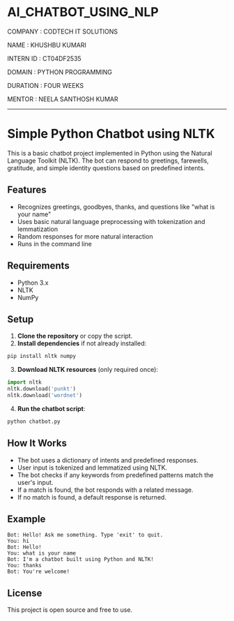 # AI_CHATBOT_USING_NLP

COMPANY : CODTECH IT SOLUTIONS

NAME : KHUSHBU KUMARI

INTERN ID : CT04DF2535

DOMAIN : PYTHON PROGRAMMING

DURATION : FOUR WEEKS

MENTOR : NEELA SANTHOSH KUMAR

---



# Simple Python Chatbot using NLTK

This is a basic chatbot project implemented in Python using the Natural Language Toolkit (NLTK). The bot can respond to greetings, farewells, gratitude, and simple identity questions based on predefined intents.

## Features

- Recognizes greetings, goodbyes, thanks, and questions like "what is your name"
- Uses basic natural language preprocessing with tokenization and lemmatization
- Random responses for more natural interaction
- Runs in the command line

## Requirements

- Python 3.x
- NLTK
- NumPy

## Setup

1. **Clone the repository** or copy the script.
2. **Install dependencies** if not already installed:

```bash
pip install nltk numpy
```

3. **Download NLTK resources** (only required once):

```python
import nltk
nltk.download('punkt')
nltk.download('wordnet')
```

4. **Run the chatbot script**:

```bash
python chatbot.py
```

## How It Works

- The bot uses a dictionary of intents and predefined responses.
- User input is tokenized and lemmatized using NLTK.
- The bot checks if any keywords from predefined patterns match the user's input.
- If a match is found, the bot responds with a related message.
- If no match is found, a default response is returned.

## Example

```text
Bot: Hello! Ask me something. Type 'exit' to quit.
You: hi
Bot: Hello!
You: what is your name
Bot: I'm a chatbot built using Python and NLTK!
You: thanks
Bot: You're welcome!
```

## License

This project is open source and free to use.